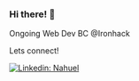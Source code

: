 ### Hi there! 👋

Ongoing Web Dev BC @Ironhack

Lets connect!

[![Linkedin: Nahuel](https://img.shields.io/badge/NahuelGhastin-blue?style=flat-square&logo=Linkedin&logoColor=white&link=https://www.linkedin.com/in/nahuel-ghastin/)](https://www.linkedin.com/in/nahuel-ghastin/) 




<!--
// Currently working on a ✨top secret project✨

**ItsLhun/ItsLhun** is a ✨ _special_ ✨ repository because its `README.md` (this file) appears on your GitHub profile.

Here are some ideas to get you started:

- 🔭 I’m currently working on ...
- 🌱 I’m currently learning ...
- 👯 I’m looking to collaborate on ...
- 🤔 I’m looking for help with ...
- 💬 Ask me about ...
- 📫 How to reach me: ...
- 😄 Pronouns: ...
- ⚡ Fun fact: ...
-->
